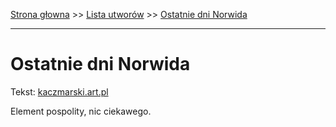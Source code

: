 [Strona głowna](../index.md) >> [Lista utworów](../list.md) >> [Ostatnie dni Norwida](393.md)

---

# Ostatnie dni Norwida

Tekst: [kaczmarski.art.pl](https://www.kaczmarski.art.pl/tworczosc/wiersze/ostatnie-dni-norwida/)

Element pospolity, nic ciekawego.